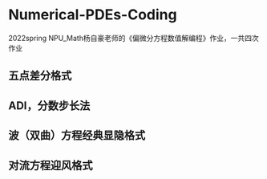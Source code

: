 # Numerical-PDEs-Coding
2022spring NPU_Math杨自豪老师的《偏微分方程数值解编程》作业，一共四次作业
## 五点差分格式

## ADI，分数步长法

## 波（双曲）方程经典显隐格式

## 对流方程迎风格式
